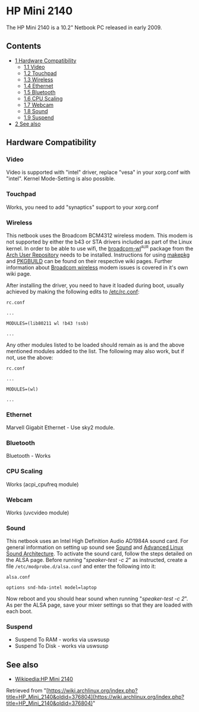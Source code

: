 # HP Mini 2140

The HP Mini 2140 is a 10.2" Netbook PC released in early 2009.

## Contents

*   [1 Hardware Compatibility](#Hardware_Compatibility)
    *   [1.1 Video](#Video)
    *   [1.2 Touchpad](#Touchpad)
    *   [1.3 Wireless](#Wireless)
    *   [1.4 Ethernet](#Ethernet)
    *   [1.5 Bluetooth](#Bluetooth)
    *   [1.6 CPU Scaling](#CPU_Scaling)
    *   [1.7 Webcam](#Webcam)
    *   [1.8 Sound](#Sound)
    *   [1.9 Suspend](#Suspend)
*   [2 See also](#See_also)

## Hardware Compatibility

### Video

Video is supported with "intel" driver, replace "vesa" in your xorg.conf with "intel". Kernel Mode-Setting is also possible.

### Touchpad

Works, you need to add "synaptics" support to your xorg.conf

### Wireless

This netbook uses the Broadcom BCM4312 wireless modem. This modem is not supported by either the b43 or STA drivers included as part of the Linux kernel. In order to be able to use wifi, the [broadcom-wl](https://aur.archlinux.org/packages/broadcom-wl/)<sup><small>AUR</small></sup> package from the [Arch User Repository](/index.php/Arch_User_Repository "Arch User Repository") needs to be installed. Instructions for using [makepkg](/index.php/Makepkg "Makepkg") and [PKGBUILD](/index.php/PKGBUILD "PKGBUILD") can be found on their respective wiki pages. Further information about [Broadcom wireless](/index.php/Broadcom_wireless "Broadcom wireless") modem issues is covered in it's own wiki page.

After installing the driver, you need to have it loaded during boot, usually achieved by making the following edits to [/etc/rc.conf](/index.php//etc/rc.conf "/etc/rc.conf"):

 `rc.conf` 

```
...

MODULES=(lib80211 wl !b43 !ssb)

...

```

Any other modules listed to be loaded should remain as is and the above mentioned modules added to the list. The following may also work, but if not, use the above:

 `rc.conf` 

```
...

MODULES=(wl)

...

```

### Ethernet

Marvell Gigabit Ethernet - Use sky2 module.

### Bluetooth

Bluetooth - Works

### CPU Scaling

Works (acpi_cpufreq module)

### Webcam

Works (uvcvideo module)

### Sound

This netbook uses an Intel High Definition Audio AD1984A sound card. For general information on setting up sound see [Sound](/index.php/Sound "Sound") and [Advanced Linux Sound Architecture](/index.php/Advanced_Linux_Sound_Architecture "Advanced Linux Sound Architecture"). To activate the sound card, follow the steps detailed on the ALSA page. Before running "_speaker-test -c 2_" as instructed, create a file `/etc/modprobe.d/alsa.conf` and enter the following into it:

 `alsa.conf` 

```
options snd-hda-intel model=laptop

```

Now reboot and you should hear sound when running "_speaker-test -c 2_". As per the ALSA page, save your mixer settings so that they are loaded with each boot.

### Suspend

*   Suspend To RAM - works via uswsusp
*   Suspend To Disk - works via uswsusp

## See also

*   [Wikipedia:HP Mini 2140](https://en.wikipedia.org/wiki/HP_Mini_2140 "wikipedia:HP Mini 2140")

Retrieved from "[https://wiki.archlinux.org/index.php?title=HP_Mini_2140&oldid=376804](https://wiki.archlinux.org/index.php?title=HP_Mini_2140&oldid=376804)"